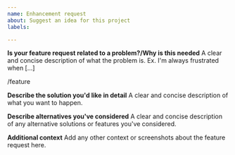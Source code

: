 ```yaml
---
name: Enhancement request
about: Suggest an idea for this project
labels: 

---
```


**Is your feature request related to a problem?/Why is this needed**
A clear and concise description of what the problem is. Ex. I'm always frustrated when [...]

/feature

**Describe the solution you'd like in detail**
A clear and concise description of what you want to happen.

**Describe alternatives you've considered**
A clear and concise description of any alternative solutions or features you've considered.

**Additional context**
Add any other context or screenshots about the feature request here.